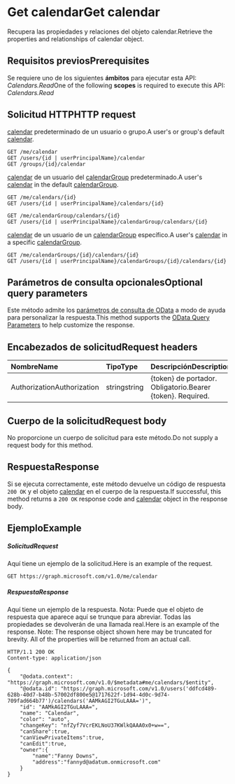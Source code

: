 # <a name="get-calendar"></a><span data-ttu-id="e0d97-101">Get calendar</span><span class="sxs-lookup"><span data-stu-id="e0d97-101">Get calendar</span></span>

<span data-ttu-id="e0d97-102">Recupera las propiedades y relaciones del objeto calendar.</span><span class="sxs-lookup"><span data-stu-id="e0d97-102">Retrieve the properties and relationships of calendar object.</span></span>
## <a name="prerequisites"></a><span data-ttu-id="e0d97-103">Requisitos previos</span><span class="sxs-lookup"><span data-stu-id="e0d97-103">Prerequisites</span></span>
<span data-ttu-id="e0d97-104">Se requiere uno de los siguientes **ámbitos** para ejecutar esta API: *Calendars.Read*</span><span class="sxs-lookup"><span data-stu-id="e0d97-104">One of the following **scopes** is required to execute this API: *Calendars.Read*</span></span>
## <a name="http-request"></a><span data-ttu-id="e0d97-105">Solicitud HTTP</span><span class="sxs-lookup"><span data-stu-id="e0d97-105">HTTP request</span></span>
<!-- { "blockType": "ignored" } -->
<span data-ttu-id="e0d97-106">[calendar](../resources/calendar.md) predeterminado de un usuario o grupo.</span><span class="sxs-lookup"><span data-stu-id="e0d97-106">A user's or group's default [calendar](../resources/calendar.md).</span></span>
```http
GET /me/calendar
GET /users/{id | userPrincipalName}/calendar
GET /groups/{id}/calendar
```
<span data-ttu-id="e0d97-107">[calendar](../resources/calendar.md) de un usuario del [calendarGroup](../resources/calendargroup.md) predeterminado.</span><span class="sxs-lookup"><span data-stu-id="e0d97-107">A user's [calendar](../resources/calendar.md) in the default [calendarGroup](../resources/calendargroup.md).</span></span>
```http
GET /me/calendars/{id}
GET /users/{id | userPrincipalName}/calendars/{id}

GET /me/calendarGroup/calendars/{id}
GET /users/{id | userPrincipalName}/calendarGroup/calendars/{id}
```
<span data-ttu-id="e0d97-108">[calendar](../resources/calendar.md) de un usuario de un [calendarGroup](../resources/calendargroup.md) específico.</span><span class="sxs-lookup"><span data-stu-id="e0d97-108">A user's [calendar](../resources/calendar.md) in a specific [calendarGroup](../resources/calendargroup.md).</span></span>
```http
GET /me/calendarGroups/{id}/calendars/{id}
GET /users/{id | userPrincipalName}/calendarGroups/{id}/calendars/{id}
```
## <a name="optional-query-parameters"></a><span data-ttu-id="e0d97-109">Parámetros de consulta opcionales</span><span class="sxs-lookup"><span data-stu-id="e0d97-109">Optional query parameters</span></span>
<span data-ttu-id="e0d97-110">Este método admite los [parámetros de consulta de OData](http://developer.microsoft.com/en-us/graph/docs/overview/query_parameters) a modo de ayuda para personalizar la respuesta.</span><span class="sxs-lookup"><span data-stu-id="e0d97-110">This method supports the [OData Query Parameters](http://developer.microsoft.com/en-us/graph/docs/overview/query_parameters) to help customize the response.</span></span>
## <a name="request-headers"></a><span data-ttu-id="e0d97-111">Encabezados de solicitud</span><span class="sxs-lookup"><span data-stu-id="e0d97-111">Request headers</span></span>
| <span data-ttu-id="e0d97-112">Nombre</span><span class="sxs-lookup"><span data-stu-id="e0d97-112">Name</span></span>       | <span data-ttu-id="e0d97-113">Tipo</span><span class="sxs-lookup"><span data-stu-id="e0d97-113">Type</span></span> | <span data-ttu-id="e0d97-114">Descripción</span><span class="sxs-lookup"><span data-stu-id="e0d97-114">Description</span></span>|
|:-----------|:------|:----------|
| <span data-ttu-id="e0d97-115">Authorization</span><span class="sxs-lookup"><span data-stu-id="e0d97-115">Authorization</span></span>  | <span data-ttu-id="e0d97-116">string</span><span class="sxs-lookup"><span data-stu-id="e0d97-116">string</span></span>  | <span data-ttu-id="e0d97-p101">{token} de portador. Obligatorio.</span><span class="sxs-lookup"><span data-stu-id="e0d97-p101">Bearer {token}. Required.</span></span> |

## <a name="request-body"></a><span data-ttu-id="e0d97-119">Cuerpo de la solicitud</span><span class="sxs-lookup"><span data-stu-id="e0d97-119">Request body</span></span>
<span data-ttu-id="e0d97-120">No proporcione un cuerpo de solicitud para este método.</span><span class="sxs-lookup"><span data-stu-id="e0d97-120">Do not supply a request body for this method.</span></span>

## <a name="response"></a><span data-ttu-id="e0d97-121">Respuesta</span><span class="sxs-lookup"><span data-stu-id="e0d97-121">Response</span></span>

<span data-ttu-id="e0d97-122">Si se ejecuta correctamente, este método devuelve un código de respuesta `200 OK` y el objeto [calendar](../resources/calendar.md) en el cuerpo de la respuesta.</span><span class="sxs-lookup"><span data-stu-id="e0d97-122">If successful, this method returns a `200 OK` response code and [calendar](../resources/calendar.md) object in the response body.</span></span>
## <a name="example"></a><span data-ttu-id="e0d97-123">Ejemplo</span><span class="sxs-lookup"><span data-stu-id="e0d97-123">Example</span></span>
##### <a name="request"></a><span data-ttu-id="e0d97-124">Solicitud</span><span class="sxs-lookup"><span data-stu-id="e0d97-124">Request</span></span>
<span data-ttu-id="e0d97-125">Aquí tiene un ejemplo de la solicitud.</span><span class="sxs-lookup"><span data-stu-id="e0d97-125">Here is an example of the request.</span></span>
<!-- {
  "blockType": "request",
  "name": "get_calendar"
}-->
```http
GET https://graph.microsoft.com/v1.0/me/calendar
```
##### <a name="response"></a><span data-ttu-id="e0d97-126">Respuesta</span><span class="sxs-lookup"><span data-stu-id="e0d97-126">Response</span></span>
<span data-ttu-id="e0d97-p102">Aquí tiene un ejemplo de la respuesta. Nota: Puede que el objeto de respuesta que aparece aquí se trunque para abreviar. Todas las propiedades se devolverán de una llamada real.</span><span class="sxs-lookup"><span data-stu-id="e0d97-p102">Here is an example of the response. Note: The response object shown here may be truncated for brevity. All of the properties will be returned from an actual call.</span></span>
<!-- {
  "blockType": "response",
  "truncated": true,
  "@odata.type": "microsoft.graph.calendar"
} -->
```http
HTTP/1.1 200 OK
Content-type: application/json

{
    "@odata.context": "https://graph.microsoft.com/v1.0/$metadata#me/calendars/$entity",
    "@odata.id": "https://graph.microsoft.com/v1.0/users('ddfcd489-628b-40d7-b48b-57002df800e5@1717622f-1d94-4d0c-9d74-709fad664b77')/calendars('AAMkAGI2TGuLAAA=')",
    "id": "AAMkAGI2TGuLAAA=",
    "name": "Calendar",
    "color": "auto",
    "changeKey": "nfZyf7VcrEKLNoU37KWlkQAAA0x0+w==",
    "canShare":true,
    "canViewPrivateItems":true,
    "canEdit":true,
    "owner":{
        "name":"Fanny Downs",
        "address":"fannyd@adatum.onmicrosoft.com"
    }
}
```

<!-- uuid: 8fcb5dbc-d5aa-4681-8e31-b001d5168d79
2015-10-25 14:57:30 UTC -->
<!-- {
  "type": "#page.annotation",
  "description": "Get calendar",
  "keywords": "",
  "section": "documentation",
  "tocPath": ""
}-->
